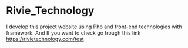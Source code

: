 # Rivie_Technology
I develop this project website using Php and front-end technologies with framework. And If you want to check go trough this link https://rivietechnology.com/test

